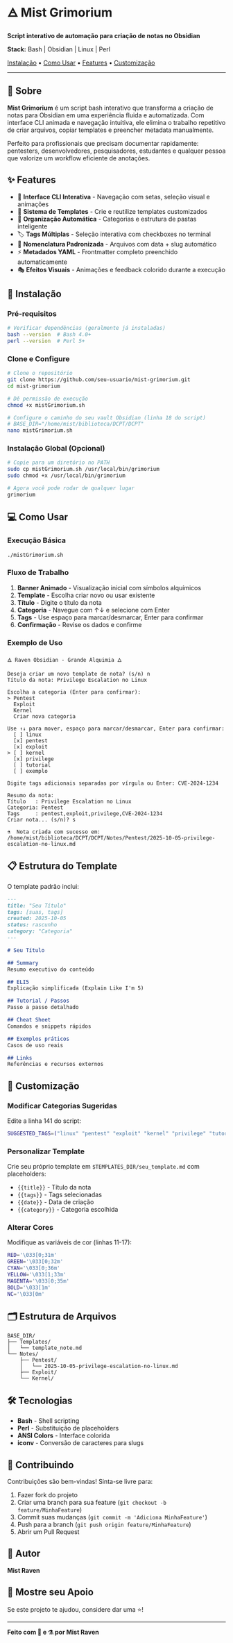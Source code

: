 # 🜁 Mist Grimorium

**Script interativo de automação para criação de notas no Obsidian**

**Stack:** Bash | Obsidian | Linux | Perl

[Instalação](#-instalação) • [Como Usar](#-como-usar) • [Features](#-features) • [Customização](#-customização)

---

## 📖 Sobre

**Mist Grimorium** é um script bash interativo que transforma a criação de notas para Obsidian em uma experiência fluida e automatizada. Com interface CLI animada e navegação intuitiva, ele elimina o trabalho repetitivo de criar arquivos, copiar templates e preencher metadata manualmente.

Perfeito para profissionais que precisam documentar rapidamente: pentesters, desenvolvedores, pesquisadores, estudantes e qualquer pessoa que valorize um workflow eficiente de anotações.

## ✨ Features

- 🎨 **Interface CLI Interativa** - Navegação com setas, seleção visual e animações
- 📝 **Sistema de Templates** - Crie e reutilize templates customizados
- 📁 **Organização Automática** - Categorias e estrutura de pastas inteligente
- 🏷️ **Tags Múltiplas** - Seleção interativa com checkboxes no terminal
- 📅 **Nomenclatura Padronizada** - Arquivos com data + slug automático
- ⚡ **Metadados YAML** - Frontmatter completo preenchido automaticamente
- 🎭 **Efeitos Visuais** - Animações e feedback colorido durante a execução

## 🚀 Instalação

### Pré-requisitos

```bash
# Verificar dependências (geralmente já instaladas)
bash --version  # Bash 4.0+
perl --version  # Perl 5+
```

### Clone e Configure

```bash
# Clone o repositório
git clone https://github.com/seu-usuario/mist-grimorium.git
cd mist-grimorium

# Dê permissão de execução
chmod +x mistGrimorium.sh

# Configure o caminho do seu vault Obsidian (linha 18 do script)
# BASE_DIR="/home/mist/biblioteca/DCPT/DCPT"
nano mistGrimorium.sh
```

### Instalação Global (Opcional)

```bash
# Copie para um diretório no PATH
sudo cp mistGrimorium.sh /usr/local/bin/grimorium
sudo chmod +x /usr/local/bin/grimorium

# Agora você pode rodar de qualquer lugar
grimorium
```

## 💻 Como Usar

### Execução Básica

```bash
./mistGrimorium.sh
```

### Fluxo de Trabalho

1. **Banner Animado** - Visualização inicial com símbolos alquímicos
2. **Template** - Escolha criar novo ou usar existente
3. **Título** - Digite o título da nota
4. **Categoria** - Navegue com ↑↓ e selecione com Enter
5. **Tags** - Use espaço para marcar/desmarcar, Enter para confirmar
6. **Confirmação** - Revise os dados e confirme

### Exemplo de Uso

```
🜁 Raven Obsidian - Grande Alquimia 🜂

Deseja criar um novo template de nota? (s/n) n
Título da nota: Privilege Escalation no Linux

Escolha a categoria (Enter para confirmar):
> Pentest
  Exploit
  Kernel
  Criar nova categoria

Use ↑↓ para mover, espaço para marcar/desmarcar, Enter para confirmar:
  [ ] linux
  [x] pentest
  [x] exploit
> [ ] kernel
  [x] privilege
  [ ] tutorial
  [ ] exemplo

Digite tags adicionais separadas por vírgula ou Enter: CVE-2024-1234

Resumo da nota:
Título   : Privilege Escalation no Linux
Categoria: Pentest
Tags     : pentest,exploit,privilege,CVE-2024-1234
Criar nota... (s/n)? s

⚗️  Nota criada com sucesso em: /home/mist/biblioteca/DCPT/DCPT/Notes/Pentest/2025-10-05-privilege-escalation-no-linux.md
```

## 📋 Estrutura do Template

O template padrão inclui:

```markdown
---
title: "Seu Título"
tags: [suas, tags]
created: 2025-10-05
status: rascunho
category: "Categoria"
---

# Seu Título

## Summary
Resumo executivo do conteúdo

## ELI5
Explicação simplificada (Explain Like I'm 5)

## Tutorial / Passos
Passo a passo detalhado

## Cheat Sheet
Comandos e snippets rápidos

## Exemplos práticos
Casos de uso reais

## Links
Referências e recursos externos
```

## 🎨 Customização

### Modificar Categorias Sugeridas

Edite a linha 141 do script:

```bash
SUGGESTED_TAGS=("linux" "pentest" "exploit" "kernel" "privilege" "tutorial" "exemplo")
```

### Personalizar Template

Crie seu próprio template em `$TEMPLATES_DIR/seu_template.md` com placeholders:

- `{{title}}` - Título da nota
- `{{tags}}` - Tags selecionadas
- `{{date}}` - Data de criação
- `{{category}}` - Categoria escolhida

### Alterar Cores

Modifique as variáveis de cor (linhas 11-17):

```bash
RED='\033[0;31m'
GREEN='\033[0;32m'
CYAN='\033[0;36m'
YELLOW='\033[1;33m'
MAGENTA='\033[0;35m'
BOLD='\033[1m'
NC='\033[0m'
```

## 🗂️ Estrutura de Arquivos

```
BASE_DIR/
├── Templates/
│   └── template_note.md
└── Notes/
    ├── Pentest/
    │   └── 2025-10-05-privilege-escalation-no-linux.md
    ├── Exploit/
    └── Kernel/
```

## 🛠️ Tecnologias

- **Bash** - Shell scripting
- **Perl** - Substituição de placeholders
- **ANSI Colors** - Interface colorida
- **iconv** - Conversão de caracteres para slugs

## 🤝 Contribuindo

Contribuições são bem-vindas! Sinta-se livre para:

1. Fazer fork do projeto
2. Criar uma branch para sua feature (`git checkout -b feature/MinhaFeature`)
3. Commit suas mudanças (`git commit -m 'Adiciona MinhaFeature'`)
4. Push para a branch (`git push origin feature/MinhaFeature`)
5. Abrir um Pull Request


## 👤 Autor

**Mist Raven**

## 🌟 Mostre seu Apoio

Se este projeto te ajudou, considere dar uma ⭐️!

---

**Feito com 🖤 e ⚗️ por Mist Raven**
